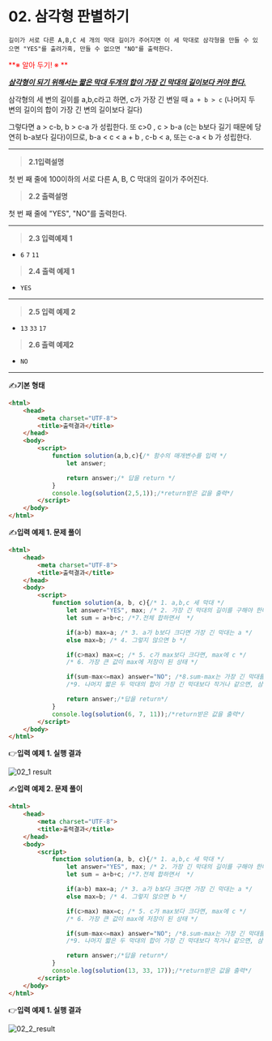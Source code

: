 # 02. 삼각형 판별하기

```
길이가 서로 다른 A,B,C 세 개의 막대 길이가 주어지면 이 세 막대로 삼각형을 만들 수 있으면 "YES"를 출려가혹, 만들 수 없으면 "NO"를 출력한다.
```



<span style="color:red;">**※ 알아 두기! ※ **</span>

<em><u>**삼각형이 되기 위해서는 짧은 막대 두개의 합이  가장 긴 막대의 길이보다 커야 한다.**</u></em>



 삼각형의 세 변의 길이를 a,b,c라고 하면,   c가 가장 긴 변일 때  `a + b > c` (나머지 두 변의 길이의 합이 가장 긴 변의 길이보다 길다)

  그렇다면 a > c-b, b > c-a 가 성립한다.   또 c>0 , c > b-a (c는 b보다 길기 때문에 당연히 b-a보다 길다)이므로,   b-a < c < a + b ,    c-b < a, 또는 c-a < b 가 성립한다.



---



> **2.1입력설명**

첫 번 째 줄에 100이하의 서로 다른 A, B, C 막대의 길이가 주어진다.



> **2.2 출력설명**

첫 번 째 줄에  "YES", "NO"를 출력한다.



---



> **2.3 입력예제 1**

- `6` `7` `11` 



> **2.4 출력 예제 1**

- `YES` 



---



> **2.5 입력 예제 2**

- `13` `33` `17` 



> **2.6 출력 예제2**

- `NO` 



---

✍**기본 형태**

```html
<html>
    <head>
        <meta charset="UTF-8">
        <title>출력결과</title>
    </head>
    <body>
        <script>
            function solution(a,b,c){/* 함수의 매개변수를 입력 */
                let answer;

                return answer;/* 답을 return */
            }
            console.log(solution(2,5,1));/*return받은 값을 출력*/
        </script>
    </body>
</html>
```



✍**입력 예제 1. 문제 풀이**

```html
<html>
    <head>
        <meta charset="UTF-8">
        <title>출력결과</title>
    </head>
    <body>
        <script>
            function solution(a, b, c){/* 1. a,b,c 세 막대 */
                let answer="YES", max; /* 2. 가장 긴 막대의 길이를 구해야 한다. max*/
                let sum = a+b+c; /*7.전체 합하면서  */

                if(a>b) max=a; /* 3. a가 b보다 크다면 가장 긴 막대는 a */
                else max=b; /* 4. 그렇지 않으면 b */

                if(c>max) max=c; /* 5. c가 max보다 크다면, max에 c */
                /* 6. 가장 큰 값이 max에 저장이 된 상태 */

                if(sum-max<=max) answer="NO"; /*8.sum-max는 가장 긴 막대를 제외한 "나머지 짧은 두 막대의 합" */
                /*9. 나머지 짧은 두 막대의 합이 가장 긴 막대보다 작거나 같으면, 삼각형이 될 수 없다. 'NO'*/

                return answer;/*답을 return*/
            }
            console.log(solution(6, 7, 11));/*return받은 값을 출력*/
        </script>
    </body>
</html>
```



👉**입력 예제 1. 실행 결과**

![02_1 result](https://user-images.githubusercontent.com/75871005/122920111-fcd2d800-d39b-11eb-8e5d-1d8a29748675.png)



✍**입력 예제 2. 문제 풀이**

```html
<html>
    <head>
        <meta charset="UTF-8">
        <title>출력결과</title>
    </head>
    <body>
        <script>
            function solution(a, b, c){/* 1. a,b,c 세 막대 */
                let answer="YES", max; /* 2. 가장 긴 막대의 길이를 구해야 한다. max*/
                let sum = a+b+c; /*7.전체 합하면서  */

                if(a>b) max=a; /* 3. a가 b보다 크다면 가장 긴 막대는 a */
                else max=b; /* 4. 그렇지 않으면 b */

                if(c>max) max=c; /* 5. c가 max보다 크다면, max에 c */
                /* 6. 가장 큰 값이 max에 저장이 된 상태 */

                if(sum-max<=max) answer="NO"; /*8.sum-max는 가장 긴 막대를 제외한 "나머지 짧은 두 막대의 합" */
                /*9. 나머지 짧은 두 막대의 합이 가장 긴 막대보다 작거나 같으면, 삼각형이 될 수 없다. 'NO'*/

                return answer;/*답을 return*/
            }
            console.log(solution(13, 33, 17));/*return받은 값을 출력*/
        </script>
    </body>
</html>
```



👉**입력 예제 1. 실행 결과**

![02_2_result](https://user-images.githubusercontent.com/75871005/122920433-5e934200-d39c-11eb-9329-f492636b5243.png)